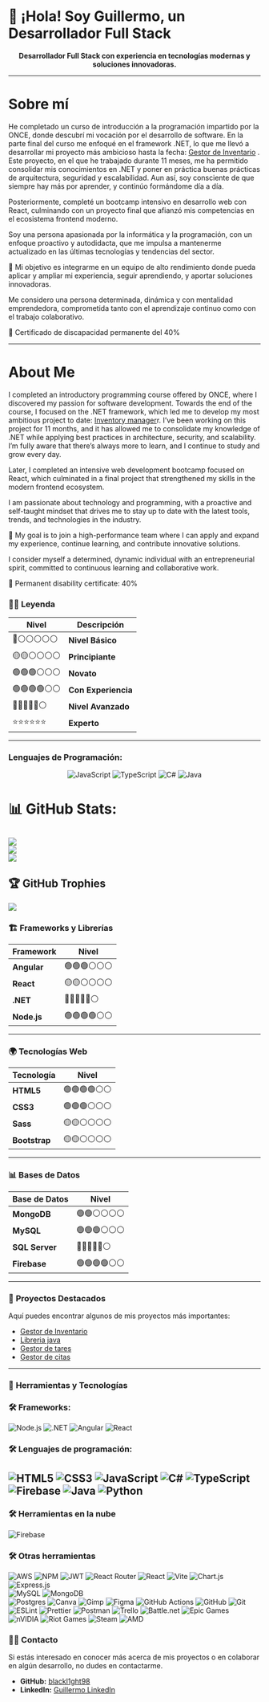 # 👋 ¡Hola! Soy Guillermo, un Desarrollador Full Stack

<p align="center">
  <strong>Desarrollador Full Stack con experiencia en tecnologías modernas y soluciones innovadoras.</strong>
</p>

---
# Sobre mí
He completado un curso de introducción a la programación impartido por la ONCE, donde descubrí mi vocación por el desarrollo de software. En la parte final del curso me enfoqué en el framework .NET, lo que me llevó a desarrollar mi proyecto más ambicioso hasta la fecha: [Gestor de Inventario](https://github.com/blackl1ght98/GestorInventario)  . Este proyecto, en el que he trabajado durante 11 meses, me ha permitido consolidar mis conocimientos en .NET y poner en práctica buenas prácticas de arquitectura, seguridad y escalabilidad. Aun así, soy consciente de que siempre hay más por aprender, y continúo formándome día a día.

Posteriormente, completé un bootcamp intensivo en desarrollo web con React, culminando con un proyecto final que afianzó mis competencias en el ecosistema frontend moderno.

Soy una persona apasionada por la informática y la programación, con un enfoque proactivo y autodidacta, que me impulsa a mantenerme actualizado en las últimas tecnologías y tendencias del sector.

🎯 Mi objetivo es integrarme en un equipo de alto rendimiento donde pueda aplicar y ampliar mi experiencia, seguir aprendiendo, y aportar soluciones innovadoras.

Me considero una persona determinada, dinámica y con mentalidad emprendedora, comprometida tanto con el aprendizaje continuo como con el trabajo colaborativo.

📄 Certificado de discapacidad permanente del 40%


---

# About Me

I completed an introductory programming course offered by ONCE, where I discovered my passion for software development. Towards the end of the course, I focused on the .NET framework, which led me to develop my most ambitious project to date:  [Inventory manager](https://github.com/blackl1ght98/GestorInventario)r. I’ve been working on this project for 11 months, and it has allowed me to consolidate my knowledge of .NET while applying best practices in architecture, security, and scalability. I’m fully aware that there’s always more to learn, and I continue to study and grow every day.

Later, I completed an intensive web development bootcamp focused on React, which culminated in a final project that strengthened my skills in the modern frontend ecosystem.

I am passionate about technology and programming, with a proactive and self-taught mindset that drives me to stay up to date with the latest tools, trends, and technologies in the industry.

🎯 My goal is to join a high-performance team where I can apply and expand my experience, continue learning, and contribute innovative solutions.

I consider myself a determined, dynamic individual with an entrepreneurial spirit, committed to continuous learning and collaborative work.

📄 Permanent disability certificate: 40%
### 🧑‍💻 **Leyenda**

| Nivel           | Descripción       |
|-----------------|-------------------|
| 🔴⚪⚪⚪⚪⚪ | **Nivel Básico**        |
| 🟡🟡⚪⚪⚪⚪ | **Principiante**        |
| 🟢🟢🟢⚪⚪⚪ | **Novato**              |
| 🟢🟢🟢🟢⚪⚪ | **Con Experiencia**     |
| 🔵🔵🔵🔵🔵⚪ | **Nivel Avanzado**      |
| ⭐⭐⭐⭐⭐⭐   | **Experto**             |

---

### Lenguajes de Programación:

<div align="center">

  ![JavaScript](https://img.shields.io/badge/JavaScript-%E2%AD%90%E2%AD%90%E2%AD%90%E2%9A%AB%E2%9A%AB%E2%9A%AB-yellow)
  ![TypeScript](https://img.shields.io/badge/TypeScript-%E2%AD%90%E2%AD%90%E2%AD%90%E2%9A%AB%E2%9A%AB%E2%9A%AB-blue)
  ![C#](https://img.shields.io/badge/C%23-%E2%AD%90%E2%AD%90%E2%AD%90%E2%AD%90%E2%9A%AB%E2%9A%AB-green)
  ![Java](https://img.shields.io/badge/Java-%E2%AD%90%E2%AD%90%E2%AD%90%E2%9A%AB%E2%9A%AB%E2%9A%AB-orange)

</div>

# 📊 GitHub Stats:
![](https://github-readme-stats.vercel.app/api?username=blackl1ght98&theme=dark&hide_border=false&include_all_commits=true&count_private=true)<br/>
![](https://nirzak-streak-stats.vercel.app/?user=blackl1ght98&theme=dark&hide_border=false)<br/>
![](https://github-readme-stats.vercel.app/api/top-langs/?username=blackl1ght98&theme=dark&hide_border=false&include_all_commits=true&count_private=true&layout=compact)
---
## 🏆 GitHub Trophies
![](https://github-profile-trophy.vercel.app/?username=blackl1ght98&theme=shadow_red&no-frame=false&no-bg=true&margin-w=4)
### 🏗️ **Frameworks y Librerías**

| Framework         | Nivel           |
|-------------------|-----------------|
| **Angular**       | 🟢🟢🟢⚪⚪⚪      |
| **React**         | 🟡🟡⚪⚪⚪⚪      |
| **.NET**          | 🔵🔵🔵🔵🔵⚪      |
| **Node.js**       | 🟢🟢🟢🟢⚪⚪      |

---

### 🌍 **Tecnologías Web**

| Tecnología        | Nivel           |
|-------------------|-----------------|
| **HTML5**         | 🟢🟢🟢🟢⚪⚪      |
| **CSS3**          | 🟢🟢🟢⚪⚪⚪      |
| **Sass**          | 🟡🟡⚪⚪⚪⚪      |
| **Bootstrap**     | 🟡🟡⚪⚪⚪⚪      |

---

### 📊 **Bases de Datos**

| Base de Datos       | Nivel               |
|---------------------|---------------------|
| **MongoDB**         | 🟢🟢⚪⚪⚪⚪      |
| **MySQL**           | 🟢🟢🟢⚪⚪⚪      |
| **SQL Server**      | 🔵🔵🔵🔵🔵⚪      |
| **Firebase**        | 🟢🟢🟢🟢⚪⚪      |

---

### 🚀 **Proyectos Destacados**

Aquí puedes encontrar algunos de mis proyectos más importantes:

- [Gestor de Inventario](https://github.com/blackl1ght98/GestorInventario)  
- [Libreria java](https://github.com/blackl1ght98/Libreria-async-await-Java)
- [Gestor de tares](https://github.com/blackl1ght98/gestortareas)
- [Gestor de citas](https://github.com/blackl1ght98/GestorCitas)


---

### 🔧 **Herramientas y Tecnologías**

### 🛠️ Frameworks:
![Node.js](https://img.shields.io/badge/Node.js-43853D?style=for-the-badge&logo=node-dot-js&logoColor=white)
![.NET](https://img.shields.io/badge/.NET-5C2D91?style=for-the-badge&logo=.net&logoColor=white)
![Angular](https://img.shields.io/badge/Angular-DD0031?style=for-the-badge&logo=angular&logoColor=white)
![React](https://img.shields.io/badge/React-61DAFB?style=for-the-badge&logo=react&logoColor=black)

### 🛠️ Lenguajes de programación:

![HTML5](https://img.shields.io/badge/HTML5-E34F26?style=for-the-badge&logo=html5&logoColor=white)
![CSS3](https://img.shields.io/badge/CSS3-1572B6?style=for-the-badge&logo=css3&logoColor=white)
![JavaScript](https://img.shields.io/badge/JavaScript-F7DF1E?style=for-the-badge&logo=javascript&logoColor=black)
![C#](https://img.shields.io/badge/C%23-239120?style=for-the-badge&logo=csharp&logoColor=white)
![TypeScript](https://img.shields.io/badge/TypeScript-007ACC?style=for-the-badge&logo=typescript&logoColor=white)
![Firebase](https://img.shields.io/badge/Firebase-FFCA28?style=for-the-badge&logo=firebase&logoColor=black)
![Java](https://img.shields.io/badge/java-%23ED8B00.svg?style=for-the-badge&logo=openjdk&logoColor=white)
![Python](https://img.shields.io/badge/python-3670A0?style=for-the-badge&logo=python&logoColor=ffdd54)
---
### 🛠️ Herramientas en la nube
![Firebase](https://img.shields.io/badge/firebase-%23039BE5.svg?style=for-the-badge&logo=firebase)

### 🛠️ Otras herramientas
![AWS](https://img.shields.io/badge/AWS-%23FF9900.svg?style=for-the-badge&logo=amazon-aws&logoColor=white)
![NPM](https://img.shields.io/badge/NPM-%23CB3837.svg?style=for-the-badge&logo=npm&logoColor=white)
![JWT](https://img.shields.io/badge/JWT-black?style=for-the-badge&logo=JSON%20web%20tokens) 
![React Router](https://img.shields.io/badge/React_Router-CA4245?style=for-the-badge&logo=react-router&logoColor=white)
 ![React](https://img.shields.io/badge/react-%2320232a.svg?style=for-the-badge&logo=react&logoColor=%2361DAFB) 
 ![Vite](https://img.shields.io/badge/vite-%23646CFF.svg?style=for-the-badge&logo=vite&logoColor=white) 
 ![Chart.js](https://img.shields.io/badge/chart.js-F5788D.svg?style=for-the-badge&logo=chart.js&logoColor=white) 
 ![Express.js](https://img.shields.io/badge/express.js-%23404d59.svg?style=for-the-badge&logo=express&logoColor=%2361DAFB)  
 ![MySQL](https://img.shields.io/badge/mysql-4479A1.svg?style=for-the-badge&logo=mysql&logoColor=white) 
 ![MongoDB](https://img.shields.io/badge/MongoDB-%234ea94b.svg?style=for-the-badge&logo=mongodb&logoColor=white)  
 ![Postgres](https://img.shields.io/badge/postgres-%23316192.svg?style=for-the-badge&logo=postgresql&logoColor=white) 
 ![Canva](https://img.shields.io/badge/Canva-%2300C4CC.svg?style=for-the-badge&logo=Canva&logoColor=white) 
 ![Gimp](https://img.shields.io/badge/Gimp-657D8B?style=for-the-badge&logo=gimp&logoColor=FFFFFF) 
 ![Figma](https://img.shields.io/badge/figma-%23F24E1E.svg?style=for-the-badge&logo=figma&logoColor=white) 
 ![GitHub Actions](https://img.shields.io/badge/github%20actions-%232671E5.svg?style=for-the-badge&logo=githubactions&logoColor=white) 
 ![GitHub](https://img.shields.io/badge/github-%23121011.svg?style=for-the-badge&logo=github&logoColor=white) 
 ![Git](https://img.shields.io/badge/git-%23F05033.svg?style=for-the-badge&logo=git&logoColor=white) 
 ![ESLint](https://img.shields.io/badge/ESLint-4B3263?style=for-the-badge&logo=eslint&logoColor=white) 
 ![Prettier](https://img.shields.io/badge/prettier-%23F7B93E.svg?style=for-the-badge&logo=prettier&logoColor=black) 
 ![Postman](https://img.shields.io/badge/Postman-FF6C37?style=for-the-badge&logo=postman&logoColor=white) 
 ![Trello](https://img.shields.io/badge/Trello-%23026AA7.svg?style=for-the-badge&logo=Trello&logoColor=white) 
 ![Battle.net](https://img.shields.io/badge/battle.net-%2300AEFF.svg?style=for-the-badge&logo=battle.net&logoColor=white)
 ![Epic Games](https://img.shields.io/badge/epicgames-%23313131.svg?style=for-the-badge&logo=epicgames&logoColor=white) 
 ![nVIDIA](https://img.shields.io/badge/nVIDIA-%2376B900.svg?style=for-the-badge&logo=nVIDIA&logoColor=white) 
 ![Riot Games](https://img.shields.io/badge/riotgames-D32936.svg?style=for-the-badge&logo=riotgames&logoColor=white) 
 ![Steam](https://img.shields.io/badge/steam-%23000000.svg?style=for-the-badge&logo=steam&logoColor=white) 
 ![AMD](https://img.shields.io/badge/AMD-%23000000.svg?style=for-the-badge&logo=amd&logoColor=white)
### 🧑‍💻 **Contacto**

Si estás interesado en conocer más acerca de mis proyectos o en colaborar en algún desarrollo, no dudes en contactarme.

- **GitHub:** [blackl1ght98](https://github.com/blackl1ght98)
- **LinkedIn:** [Guillermo LinkedIn](https://www.linkedin.com/in/guillermo-fuentes-buenosvinos/)
